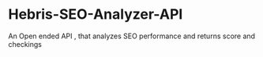 # Hebris-SEO-Analyzer-API
An Open ended API , that analyzes SEO performance and returns score and checkings
